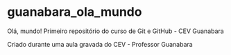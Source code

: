 # guanabara_ola_mundo
Olá, mundo!
 Primeiro repositório do curso de Git e GitHub - CEV Guanabara
 
 Criado durante uma aula gravada do CEV - Professor Guanabara